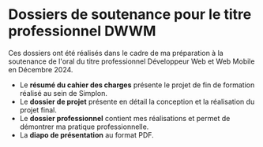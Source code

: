 # Dossiers de soutenance pour le titre professionnel DWWM

Ces dossiers ont été réalisés dans le cadre de ma préparation à la soutenance de l'oral du titre professionnel Développeur Web et Web Mobile en Décembre 2024.

- Le **résumé du cahier des charges** présente le projet de fin de formation réalisé au sein de Simplon.
- Le **dossier de projet** présente en détail la conception et la réalisation du projet final.
- Le **dossier professionnel** contient mes réalisations et permet de démontrer ma pratique professionnelle.
- La **diapo de présentation** au format PDF.

